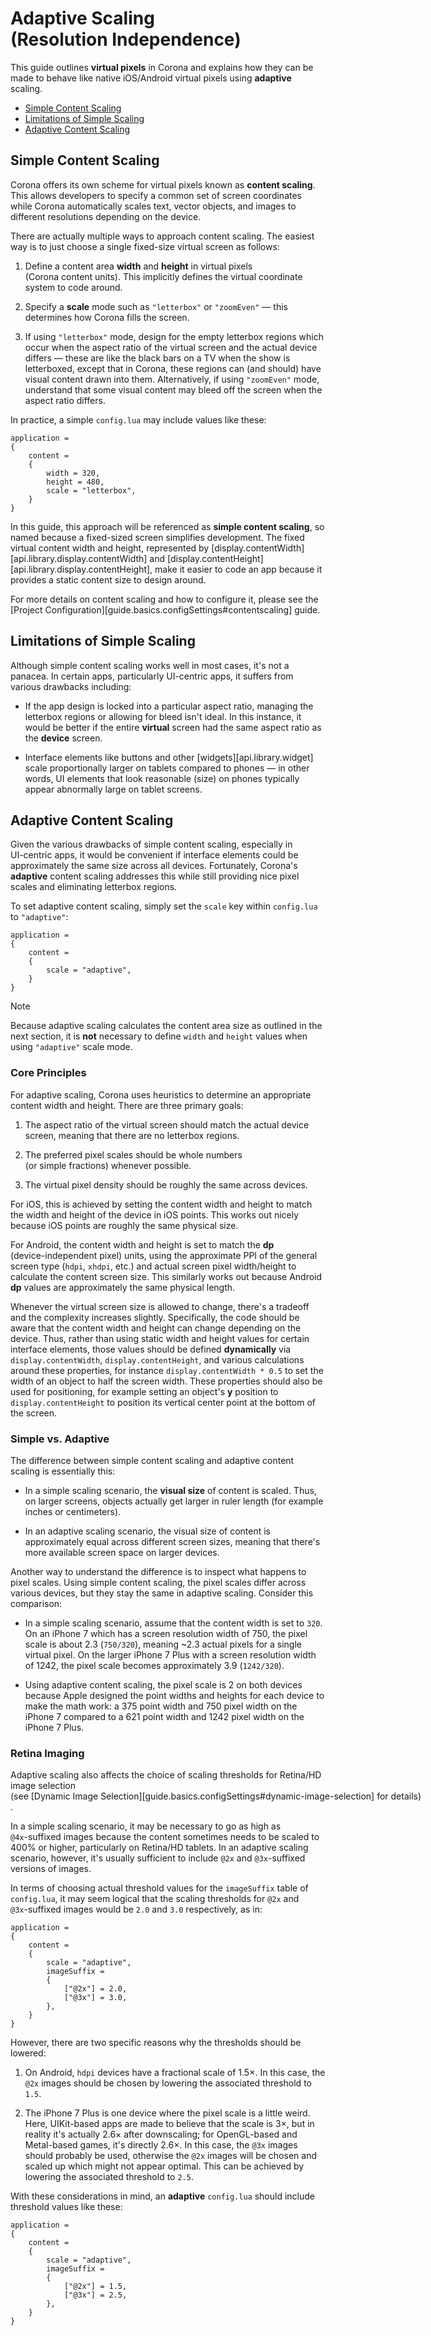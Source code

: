 # Adaptive Scaling (Resolution&nbsp;Independence)

This guide outlines __virtual&nbsp;pixels__ in Corona and explains how they can be made to behave like native iOS/Android virtual pixels using __adaptive__ scaling.

<div class="guides-toc">

* [Simple Content Scaling](#simple)
* [Limitations of Simple Scaling](#limitations)
* [Adaptive Content Scaling](#adaptive)

</div>


<a id="simple"></a>

## Simple Content Scaling

Corona offers its own scheme for virtual pixels known as __content&nbsp;scaling__. This allows developers to specify a common set of screen coordinates while Corona automatically scales text, vector objects, and images to different resolutions depending on the device.

There are actually multiple ways to approach content scaling. The easiest way is to just choose a single <nobr>fixed-size</nobr> virtual screen as follows:

1. Define a content area __width__ and __height__ in virtual pixels <nobr>(Corona content units)</nobr>. This implicitly defines the virtual coordinate system to code around.

2. Specify a __scale__ mode such as `"letterbox"` or `"zoomEven"`&nbsp;&mdash; this determines how Corona fills the screen.

3. If using `"letterbox"` mode, design for the empty letterbox regions which occur when the aspect ratio of the virtual screen and the actual device differs&nbsp;&mdash; these are like the black bars on a TV when the show is letterboxed, except that in Corona, these regions can (and&nbsp;should) have visual content drawn into them. Alternatively, if using `"zoomEven"` mode, understand that some visual content may bleed off the screen when the aspect ratio differs.

In practice, a simple `config.lua` may include values like these:

``````{ brush="lua" gutter="false" first-line="1" highlight="[5,6,7]" }
application =
{
	content =
	{
		width = 320,
		height = 480,
		scale = "letterbox",
	}
}
``````

In this guide, this approach will be referenced as __simple&nbsp;content&nbsp;scaling__, so named because a <nobr>fixed-sized</nobr> screen simplifies development. The fixed virtual content width and height, represented by [display.contentWidth][api.library.display.contentWidth] and [display.contentHeight][api.library.display.contentHeight], make it easier to code an app because it provides a static content size to design around.

<div class="docs-tip-outer">
<div class="docs-tip-inner-left">
<div class="fa fa-cog"></div>
</div>
<div class="docs-tip-inner-right">

For more details on content scaling and how to configure it, please see the [Project Configuration][guide.basics.configSettings#contentscaling] guide.

</div>
</div>




<a id="limitations"></a>

## Limitations of Simple Scaling

Although simple content scaling works well in most cases, it's not a panacea. In certain apps, particularly <nobr>UI-centric</nobr> apps, it suffers from various drawbacks including:

* If the app design is locked into a particular aspect ratio, managing the letterbox regions or allowing for bleed isn't ideal. In this instance, it would be better if the entire __virtual__ screen had the same aspect ratio as the __device__ screen.

* Interface elements like buttons and other [widgets][api.library.widget] scale proportionally larger on tablets compared to phones&nbsp;&mdash; in other words, UI elements that look reasonable (size) on phones typically appear abnormally large on tablet screens.




<a id="adaptive"></a>

## Adaptive Content Scaling

Given the various drawbacks of simple content scaling, especially in <nobr>UI-centric</nobr> apps, it would be convenient if interface elements could be approximately the same size across all devices. Fortunately, Corona's __adaptive__ content scaling addresses this while still providing nice pixel scales and eliminating letterbox regions.

To set adaptive content scaling, simply set the `scale` key within `config.lua` to `"adaptive"`:

``````{ brush="lua" gutter="false" first-line="1" highlight="[5]" }
application =
{
	content =
	{
		scale = "adaptive",
	}
}
``````

<div class="guide-notebox">
<div class="notebox-title">Note</div>

Because adaptive scaling calculates the content area size as outlined in the next section, it is __not__ necessary to define `width` and `height` values when using `"adaptive"` scale mode.

</div>

### Core Principles

For adaptive scaling, Corona uses heuristics to determine an appropriate content width and height. There are three primary goals:

1. The aspect ratio of the virtual screen should match the actual device screen, meaning that there are no letterbox regions.

2. The preferred pixel scales should be whole numbers (or&nbsp;simple&nbsp;fractions) whenever possible.

3. The virtual pixel density should be roughly the same across devices.

For iOS, this is achieved by setting the content width and height to match the width and height of the device in iOS points. This works out nicely because iOS points are roughly the same physical size.

For Android, the content width and height is set to match the __dp__ <nobr>(device-independent pixel)</nobr> units, using the approximate PPI of the general screen type <nobr>(`hdpi`, `xhdpi`, etc.)</nobr> and actual screen pixel width/height to calculate the content screen size. This similarly works out because Android __dp__ values are approximately the same physical length.

<div class="docs-tip-outer docs-tip-color-alert">
<div class="docs-tip-inner-left">
<div class="fa fa-exclamation-circle" style="font-size: 35px;"></div>
</div>
<div class="docs-tip-inner-right">

Whenever the virtual screen size is allowed to change, there's a tradeoff and the complexity increases slightly. Specifically, the code should be aware that the content width and height can change depending on the device. Thus, rather than using static width and height values for certain interface elements, those values should be defined __dynamically__ via `display.contentWidth`, `display.contentHeight`, and various calculations around these properties, for instance <nobr>`display.contentWidth * 0.5`</nobr> to set the width of an object to half the screen width. These properties should also be used for positioning, for example setting an object's __y__ position to `display.contentHeight` to position its vertical center point at the bottom of the screen.

</div>
</div>

### Simple vs. Adaptive

The difference between simple content scaling and adaptive content scaling is essentially this:

* In a simple scaling scenario, the __visual&nbsp;size__ of content is scaled. Thus, on larger screens, objects actually get larger in ruler length (for&nbsp;example inches or&nbsp;centimeters).

* In an adaptive scaling scenario, the visual size of content is approximately equal across different screen sizes, meaning that there's more available screen space on larger devices.

Another way to understand the difference is to inspect what happens to pixel scales. Using simple content scaling, the pixel scales differ across various devices, but they stay the same in adaptive scaling. Consider this comparison:

* In a simple scaling scenario, assume that the content width is set to `320`. On an iPhone&nbsp;7 which has a screen resolution width of 750, the pixel scale is about <nobr>2.3 (`750/320`)</nobr>, meaning ~2.3 actual pixels for a single virtual pixel. On the larger iPhone&nbsp;7&nbsp;Plus with a screen resolution width of 1242, the pixel scale becomes approximately <nobr>3.9 (`1242/320`)</nobr>.

* Using adaptive content scaling, the pixel scale is 2 on both devices because Apple designed the point widths and heights for each device to make the math work: <nobr>a 375 point width</nobr> and 750 pixel width on the iPhone&nbsp;7 compared to a 621 point width and 1242 pixel width on the iPhone&nbsp;7&nbsp;Plus.

### Retina Imaging

Adaptive scaling also affects the choice of scaling thresholds for Retina/HD image selection <nobr>(see [Dynamic Image Selection][guide.basics.configSettings#dynamic-image-selection] for details)</nobr>.

In a simple scaling scenario, it may be necessary to go as high as <nobr>`@4x`-suffixed</nobr> images because the content sometimes needs to be scaled to 400% or higher, particularly on Retina/HD tablets. In an adaptive scaling scenario, however, it's usually sufficient to include `@2x` and <nobr>`@3x`-suffixed</nobr> versions of images.

In terms of choosing actual threshold values for the `imageSuffix` table of `config.lua`, it may seem logical that the scaling thresholds for `@2x` and <nobr>`@3x`-suffixed</nobr> images would be `2.0` and `3.0` respectively, as&nbsp;in:

``````{ brush="lua" gutter="false" first-line="1" highlight="[8,9]" }
application =
{
	content =
	{
		scale = "adaptive",
		imageSuffix =
		{
			["@2x"] = 2.0,
			["@3x"] = 3.0,
		},
	}
}
``````

However, there are two specific reasons why the thresholds should be lowered:

1. On Android, `hdpi` devices have a fractional scale of 1.5&times;. In this case, the `@2x` images should be chosen by lowering the associated threshold to `1.5`.

2. The iPhone&nbsp;7&nbsp;Plus is one device where the pixel scale is a little weird. Here, <nobr>UIKit-based</nobr> apps are made to believe that the scale is 3&times;, but in reality it's actually 2.6&times; after downscaling; for <nobr>OpenGL-based</nobr> and <nobr>Metal-based</nobr> games, it's directly 2.6&times;. In this case, the `@3x` images should probably be used, otherwise the `@2x` images will be chosen and scaled up which might not appear optimal. This can be achieved by lowering the associated threshold to `2.5`.

With these considerations in mind, an __adaptive__ `config.lua` should include threshold values like these:

``````{ brush="lua" gutter="false" first-line="1" highlight="[8,9]" }
application =
{
	content =
	{
		scale = "adaptive",
		imageSuffix =
		{
			["@2x"] = 1.5,
			["@3x"] = 2.5,
		},
	}
}
``````
